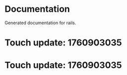 # Documentation

Generated documentation for rails.

# Touch update: 1760903035

# Touch update: 1760903035
